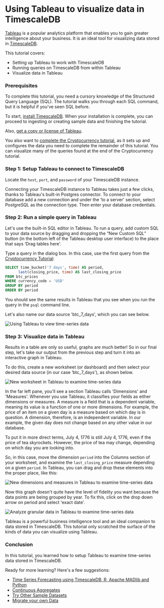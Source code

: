 # Using Tableau to visualize data in TimescaleDB

[Tableau][get-tableau] is a popular analytics platform that enables you to gain
greater intelligence about your business. It is an ideal tool for visualizing
data stored in [TimescaleDB][timescale-products].

This tutorial covers:

- Setting up Tableau to work with TimescaleDB
- Running queries on TimescaleDB from within Tableau
- Visualize data in Tableau

### Prerequisites

To complete this tutorial, you need a cursory knowledge of the Structured Query
Language (SQL). The tutorial walks you through each SQL command, but it is
helpful if you've seen SQL before.

To start, [install TimescaleDB][install-timescale]. When your installation is
complete, you can proceed to ingesting or creating sample data and finishing the
tutorial.

Also, [get a copy or license of Tableau][get-tableau].

You also want to [complete the Cryptocurrency tutorial][crypto-tutorial], as it
sets up and configures the data you need to complete the remainder of this
tutorial. You can visualize many of the queries found at the end of the
Cryptocurrency tutorial.

### Step 1: Setup Tableau to connect to TimescaleDB

Locate the `host`, `port`, and `password` of your TimescaleDB instance.

Connecting your TimescaleDB instance to Tableau takes just a few clicks, thanks
to Tableau's  built-in Postgres connector. To connect to your database add a new
connection and under the  ‘to a server' section, select PostgreSQL as the
connection type. Then enter your database  credentials.

### Step 2: Run a simple query in Tableau

Let's use the built-in SQL editor in Tableau. To run a query, add custom SQL to your data source
by dragging and dropping the “New Custom SQL” button (in the bottom left of the Tableau desktop
user interface) to the place that says ‘Drag tables here'.

Type a query in the dialog box. In this case, use the first
query from the [Cryptocurrency Tutorial][crypto-tutorial]:

```sql
SELECT time_bucket('7 days', time) AS period,
      last(closing_price, time) AS last_closing_price
FROM btc_prices
WHERE currency_code = 'USD'
GROUP BY period
ORDER BY period
```

You should see the same results in Tableau that you see when you run the query in the
`psql` command line.

Let's also name our data source 'btc_7_days', which you can see below.

<img class="main-content__illustration" src="https://assets.iobeam.com/images/docs/screenshots-for-tableau-tutorial/tableau-simple-query-results.png" alt="Using Tableau to view time-series data"/>

### Step 3: Visualize data in Tableau

Results in a table are only so useful, graphs are much better! So in our final
step, let's take our output from the previous step and turn it into an interactive
graph in Tableau.

To do this, create a new worksheet (or dashboard) and then select your desired data source
(in our case ‘btc_7_days'), as shown below.

<img class="main-content__illustration" src="https://assets.iobeam.com/images/docs/screenshots-for-tableau-tutorial/tableau-new-worksheet.png" alt="New worksheet in Tableau to examine time-series data"/>

In the far left pane, you'll see a section Tableau calls 'Dimensions' and 'Measures'.
Whenever you use Tableau, it classifies your fields as either dimensions or
measures. A measure is a field that is a dependent variable, meaning its value is a
function of one or more dimensions. For example, the price of an item on a given day
is a measure based on which day is in question. A dimension, therefore, is an
independent variable. In our example, the given day does not change based on
any other value in our database.

To put it in more direct terms, July 4, 1776 is still July 4, 1776, even if the
price of tea skyrockets. However, the price of tea may change, depending on which
day you are looking into.

So, in this case, move the dimension `period` into the Columns section of
your worksheet, and examine the `last_closing_price` measure depending
on a given `period`. In Tableau, you can drag and drop these elements into the
proper place, like this:

<img class="main-content__illustration" src="https://assets.iobeam.com/images/docs/screenshots-for-tableau-tutorial/tableau-dimension-measure-setup.png" alt="New dimensions and measures in Tableau to examine time-series data"/>

Now this graph doesn't quite have the level of fidelity you want because
the data points are being grouped by year. To fix this, click on the drop down
arrow on period and select 'exact date'.

<img class="main-content__illustration" src="https://assets.iobeam.com/images/docs/screenshots-for-tableau-tutorial/tableau-granular.png" alt="Analyze granular data in Tableau to examine time-series data"/>

Tableau is a powerful business intelligence tool and an ideal companion to data
stored in TimescaleDB. This tutorial only scratched the surface of the kinds of
data you can visualize using Tableau.

### Conclusion

In this tutorial, you learned how to setup Tableau to examine time-series data
stored in TimescaleDB.

Ready for more learning? Here's a few suggestions:
- [Time Series Forecasting using TimescaleDB, R, Apache MADlib and Python][time-series-forecasting]
- [Continuous Aggregates][continuous-aggregates]
- [Try Other Sample Datasets][other-samples]
- [Migrate your own Data][migrate]

[get-tableau]: https://www.tableau.com/products/trial
[crypto-tutorial]: /tutorials/analyze-cryptocurrency-data
[timescale-products]: https://www.timescale.com/products
[install-timescale]: /install/latest/
[time-series-forecasting]: /tutorials/time-series-forecast
[continuous-aggregates]: /how-to-guides/continuous-aggregates
[other-samples]: /tutorials/sample-datasets
[migrate]: /how-to-guides/migrate-data
